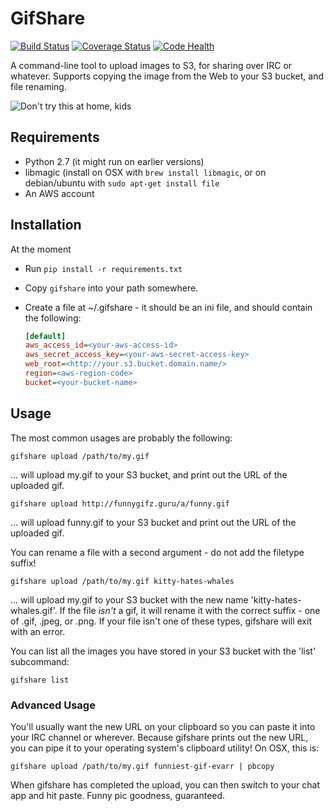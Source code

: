 GifShare
========

[![Build Status](https://travis-ci.org/judy2k/gifshare.svg?branch=master)](https://travis-ci.org/judy2k/gifshare)
[![Coverage Status](https://img.shields.io/coveralls/judy2k/gifshare.svg)](https://coveralls.io/r/judy2k/gifshare?branch=master)
[![Code Health](https://landscape.io/github/judy2k/gifshare/master/landscape.png)](https://landscape.io/github/judy2k/gifshare/master)

A command-line tool to upload images to S3, for sharing over IRC or whatever.
Supports copying the image from the Web to your S3 bucket, and file renaming.

![Don't try this at home, kids](http://gifs.ninjarockstar.guru/kitty-throw.gif)


Requirements
------------

* Python 2.7 (it might run on earlier versions)
* libmagic (install on OSX with `brew install libmagic`, or on debian/ubuntu
  with `sudo apt-get install file`
* An AWS account


Installation
------------

At the moment

* Run `pip install -r requirements.txt`
* Copy `gifshare` into your path somewhere.
* Create a file at ~/.gifshare - it should be an ini file, and should contain
  the following:

    ```ini
    [default]
    aws_access_id=<your-aws-access-id>
    aws_secret_access_key=<your-aws-secret-access-key>
    web_root=<http://your.s3.bucket.domain.name/>
    region=<aws-region-code>
    bucket=<your-bucket-name>
    ```


Usage
-----

The most common usages are probably the following:

    gifshare upload /path/to/my.gif

... will upload my.gif to your S3 bucket, and print out the URL of the
uploaded gif.

    gifshare upload http://funnygifz.guru/a/funny.gif

... will upload funny.gif to your S3 bucket and print out the URL of the
uploaded gif.

You can rename a file with a second argument - do not add the filetype suffix!

    gifshare upload /path/to/my.gif kitty-hates-whales

... will upload my.gif to your S3 bucket with the new name
'kitty-hates-whales.gif'.  If the file *isn't* a gif, it will rename it with
the correct suffix - one of .gif, .jpeg, or .png. If your file isn't one of
these types, gifshare will exit with an error.

You can list all the images you have stored in your S3 bucket with the 'list'
subcommand:

	gifshare list

### Advanced Usage

You'll usually want the new URL on your clipboard so you can paste it into your
IRC channel or wherever. Because gifshare prints out the new URL, you can pipe
it to your operating system's clipboard utility! On OSX, this is:

    gifshare upload /path/to/my.gif funniest-gif-evarr | pbcopy

When gifshare has completed the upload, you can then switch to your chat app
and hit paste. Funny pic goodness, guaranteed.
